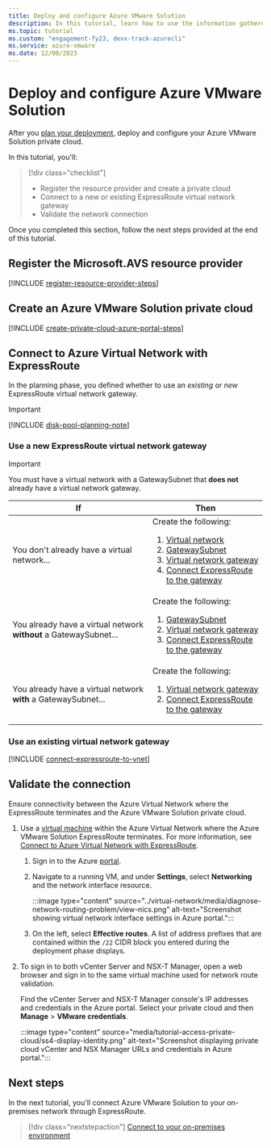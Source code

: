 ```yaml
---
title: Deploy and configure Azure VMware Solution
description: In this tutorial, learn how to use the information gathered in the planning stage to deploy and configure the Azure VMware Solution private cloud.
ms.topic: tutorial
ms.custom: "engagement-fy23, devx-track-azurecli"
ms.service: azure-vmware
ms.date: 12/08/2023
---
```


# Deploy and configure Azure VMware Solution

After you [plan your deployment](plan-private-cloud-deployment.md), deploy and configure your Azure VMware Solution private cloud. 

In this tutorial, you'll:

> [!div class="checklist"]
> * Register the resource provider and create a private cloud
> * Connect to a new or existing ExpressRoute virtual network gateway
> * Validate the network connection

Once you completed this section, follow the next steps provided at the end of this tutorial.

## Register the Microsoft.AVS resource provider

[!INCLUDE [register-resource-provider-steps](includes/register-resource-provider-steps.md)]

## Create an Azure VMware Solution private cloud

[!INCLUDE [create-private-cloud-azure-portal-steps](includes/create-private-cloud-azure-portal-steps.md)]

## Connect to Azure Virtual Network with ExpressRoute

In the planning phase, you defined whether to use an *existing* or *new* ExpressRoute virtual network gateway.  

>[!IMPORTANT]
>[!INCLUDE [disk-pool-planning-note](includes/disk-pool-planning-note.md)] 

### Use a new ExpressRoute virtual network gateway

>[!IMPORTANT]
>You must have a virtual network with a GatewaySubnet that **does not** already have a virtual network gateway.

| If | Then  |
| --- | --- |
| You don't already have a virtual network...     |  Create the following:<ol><li><a href="tutorial-configure-networking.md#create-a-vnet-manually">Virtual network</a></li><li><a href="../expressroute/expressroute-howto-add-gateway-portal-resource-manager.md#create-the-gateway-subnet">GatewaySubnet</a></li><li><a href="tutorial-configure-networking.md#create-a-virtual-network-gateway">Virtual network gateway</a></li><li><a href="tutorial-configure-networking.md#connect-expressroute-to-the-virtual-network-gateway">Connect ExpressRoute to the gateway</a></li></ol>        |
| You already have a virtual network **without** a GatewaySubnet...   | Create the following: <ol><li><a href="../expressroute/expressroute-howto-add-gateway-portal-resource-manager.md#create-the-gateway-subnet">GatewaySubnet</a></li><li><a href="tutorial-configure-networking.md#create-a-virtual-network-gateway">Virtual network gateway</a></li><li><a href="tutorial-configure-networking.md#connect-expressroute-to-the-virtual-network-gateway">Connect ExpressRoute to the gateway</a></li></ol>          |
| You already have a virtual network **with** a GatewaySubnet... | Create the following: <ol><li><a href="tutorial-configure-networking.md#create-a-virtual-network-gateway">Virtual network gateway</a></li><li><a href="tutorial-configure-networking.md#connect-expressroute-to-the-virtual-network-gateway">Connect ExpressRoute to the gateway</a></li></ol>    |

### Use an existing virtual network gateway

[!INCLUDE [connect-expressroute-to-vnet](includes/connect-expressroute-vnet.md)]


## Validate the connection

Ensure connectivity between the Azure Virtual Network where the ExpressRoute terminates and the Azure VMware Solution private cloud. 

1. Use a [virtual machine](../virtual-machines/windows/quick-create-portal.md#create-virtual-machine) within the Azure Virtual Network where the Azure VMware Solution ExpressRoute terminates. For more information, see [Connect to Azure Virtual Network with ExpressRoute](#connect-to-azure-virtual-network-with-expressroute).  

   1. Sign in to the Azure [portal](https://portal.azure.com).

   1. Navigate to a running VM, and under **Settings**, select **Networking** and the network interface resource.

      :::image type="content" source="../virtual-network/media/diagnose-network-routing-problem/view-nics.png" alt-text="Screenshot showing virtual network interface settings in Azure portal.":::

   1. On the left, select **Effective routes**. A list of address prefixes that are contained within the `/22` CIDR block you entered during the deployment phase displays.

1. To sign in to both vCenter Server and NSX-T Manager, open a web browser and sign in to the same virtual machine used for network route validation.  

   Find the vCenter Server and NSX-T Manager console's IP addresses and credentials in the Azure portal.  Select your private cloud and then **Manage** > **VMware credentials**.

   :::image type="content" source="media/tutorial-access-private-cloud/ss4-display-identity.png" alt-text="Screenshot displaying private cloud vCenter and NSX Manager URLs and credentials in Azure portal.":::


## Next steps

In the next tutorial, you'll connect Azure VMware Solution to your on-premises network through ExpressRoute.

> [!div class="nextstepaction"]
> [Connect to your on-premises environment](tutorial-expressroute-global-reach-private-cloud.md)
